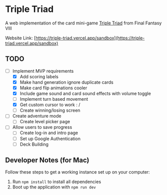# Triple Triad
A web implementation of the card mini-game [Triple Triad](https://finalfantasy.fandom.com/wiki/Triple_Triad_(Final_Fantasy_VIII)) from Final Fantasy VIII

Website Link: [https://triple-triad.vercel.app/sandbox](https://triple-triad.vercel.app/sandbox)

## TODO
- [ ] Implement MVP requirements
    - [x] Add scoring labels
    - [x] Make hand generation ignore duplicate cards
    - [x] Make card flip animations cooler
    - [x] Include game sound and card sound effects with volume toggle
    - [ ] Implement turn based movement
    - [x] Get custom cursor to work : /
    - [ ] Create winning/losing screen
- [ ] Create adventure mode
    - [ ] Create level picker page
- [ ] Allow users to save progress
    - [ ] Create log-in and intro page
    - [ ] Set up Google Authentication
    - [ ] Deck Building

## Developer Notes (for Mac)
Follow these steps to get a working instance set up on your computer:

1) Run `npm install` to install all dependencies
2) Boot up the application with `npm run dev`
